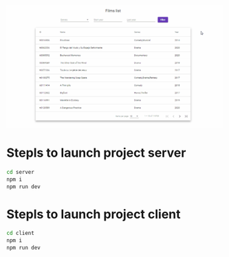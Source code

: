 ![](Movies.gif)

# Stepls to launch project server

```bash
cd server
npm i
npm run dev
```

# Stepls to launch project client

```bash
cd client
npm i
npm run dev
```
